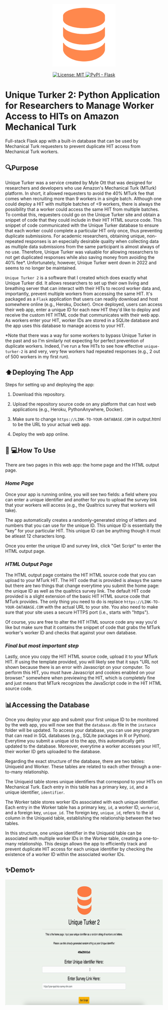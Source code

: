 <p align="center">
  <img src="website/static/styles/logo.png" width="200" height="200">
</p>

<p align="center">
  <a href="https://img.shields.io/github/license/Isu21842/unique-turker-2?color=yellow">
    <img alt="License: MIT" src="https://img.shields.io/badge/License-MIT-<COLOR>.svg">
  </a>
  <a href="https://pypi.org/project/Flask/">
    <img alt="PyPI - Flask" src="https://img.shields.io/badge/Flask-000000?style=for-the-badge&logo=flask&logoColor=white">
  </a>
</p>

# Unique Turker 2: Python Application for Researchers to Manage Worker Access to HITs on Amazon Mechanical Turk

Full-stack Flask app with a built-in database that can be used by Mechanical Turk requesters to prevent duplicate HIT access from Mechanical Turk workers.

## 🔍Purpose

Unique Turker was a service created by Myle Ott that was designed for researchers and developers who use Amazon's Mechanical Turk (MTurk) platform. In short, it allowed requesters to avoid the 40% MTurk fee that comes when recruiting more than 9 workers in a single batch. Although one could deploy a HIT with multiple batches of <9 workers, there is always the possibility that a worker could access the same HIT from multiple batches. To combat this, requesters could go on the Unique Turker site and obtain a snippet of code that they could include in their HIT HTML source code. This snippet of code communicated with the Unique Turker database to ensure that each worker could complete a particular HIT only once, thus preventing duplicate submissions. For academic researchers, obtaining unique, non-repeated responses is an especially desirable quality when collecting data as multiple data submissions from the same participant is almost always of no use. Therefore, Unique Turker was valuable for allowing researchers to not get duplicated responses while also saving money from avoiding the 40% fee\*. Unfortunately, however, Unique Turker went down in 2022 and seems to no longer be maintained.

`Unique Turker 2` is a software that I created which does exactly what Unique Turker did. It allows researchers to set up their own living and breathing server that can interact with their HITs to record worker data and, importantly, prevent multiple workers from accessing the same HIT. It's packaged as a `Flask` application that users can readily download and host somewhere online (e.g., Heroku, Docker). Once deployed, users can access their web app, enter a unique ID for each new HIT they'd like to deploy and receive the custom HIT HTML code that communicates with their web app. As workers enter your HIT, worker IDs are stored in a SQLite database and the app uses this database to manage access to your HIT.

\*Note that there was a way for some workers to bypass Unique Turker in the past and so I'm similarly not expecting for perfect prevention of duplicate workers. Indeed, I've run a few HITs to see how effective `unique-turker-2` is and very, very few workers had repeated responses (e.g., 2 out of 500 workers in my first run).

## ⬆️Deploying The App

Steps for setting up and deploying the app:

1. Download this repository.

2. Upload the repository source code on any platform that can host web applications (e.g., Heroku, PythonAnywhere, Docker).

3. Make sure to change `https://LINK-TO-YOUR-DATABASE.COM` in output.html to be the URL to your actual web app.

4. Deploy the web app online.

## 👨 💻How To Use

There are two pages in this web app: the home page and the HTML output page.

### _Home Page_

Once your app is running online, you will see two fields: a field where you can enter a unique identifier and another for you to upload the survey link that your workers will access (e.g., the Qualtrics survey that workers will take).

The app automatically creates a randomly-generated string of letters and numbers that you can use for the unique ID. This unique ID is essentially the "key" for your particular HIT. This unique ID can be anything though it must be atleast 12 characters long.

Once you enter the unique ID and survey link, click "Get Script" to enter the HTML output page.

### _HTML Output Page_

The HTML output page contains the HIT HTML source code that you can upload to your MTurk HIT. The HIT code that is provided is always the same but there are two things that change everytime you submit the home page: the unique ID as well as the qualtrics survey link. The default HIT code provided is a slight extension of the basic HIT HTML source code that MTurk provides. The only thing you need to do is replace `https://LINK-TO-YOUR-DATABASE.COM` with the actual URL to your site. You also need to make sure that your site uses a secure HTTPS port (i.e., starts with "https").

Of course, you are free to alter the HIT HTML source code any way you'd like but make sure that it contains the snippet of code that grabs the MTurk worker's worker ID and checks that against your own database.

### _Final but most important step_

Lastly, once you copy the HIT HTML source code, upload it to your MTurk HIT. If using the template provided, you will likely see that it says "URL not shown because there is an error with Javascript on your computer. To perform this HIT, you must have Javascript and cookies enabled on your browser." somewhere when previewing the HIT, which is completely fine and just means that MTurk recognizes the JavaScript code in the HIT HTML source code.

## 📊Accessing the Database

Once you deploy your app and submit your first unique ID to be monitored by the web app, you will now see that the `database.db` file in the `instance` folder will be updated. To access your database, you can use any program that can read in SQL databases (e.g., SQLite packages in R or Python). Everytime you submit a unique id to the app, this automatically gets updated to the database. Moreover, everytime a worker accesses your HIT, their worker ID gets uploaded to the database.

Regarding the exact structure of the database, there are two tables: Uniqueid and Worker. These tables are related to each other through a one-to-many relationship.

The Uniqueid table stores unique identifiers that correspond to your HITs on Mechanical Turk. Each entry in this table has a primary key, `id`, and a unique identifier, `identifier`.

The Worker table stores worker IDs associated with each unique identifier. Each entry in the Worker table has a primary key, `id`, a worker ID, `workerid`, and a foreign key, `unique_id`. The foreign key, `unique_id`, refers to the id column in the Uniqueid table, establishing the relationship between the two tables.

In this structure, one unique identifier in the Uniqueid table can be associated with multiple worker IDs in the Worker table, creating a one-to-many relationship. This design allows the app to efficiently track and prevent duplicate HIT access for each unique identifier by checking the existence of a worker ID within the associated worker IDs.

## ✨Demo✨

<img src="demo.gif" width="700" height="400" alt="Demo GIF">

